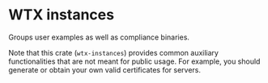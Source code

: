 # WTX instances

Groups user examples as well as compliance binaries.

Note that this crate (`wtx-instances`) provides common auxiliary functionalities that are not meant for public usage. For example, you should generate or obtain your own valid certificates for servers.